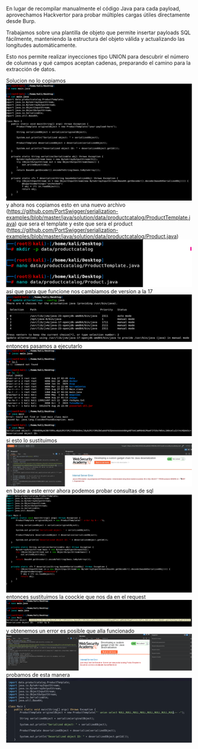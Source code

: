 En lugar de recompilar manualmente el código Java para cada payload, aprovechamos Hackvertor para probar múltiples cargas útiles directamente desde Burp.

Trabajamos sobre una plantilla de objeto que permite insertar payloads SQL fácilmente, manteniendo la estructura del objeto válida y actualizando las longitudes automáticamente.

Esto nos permite realizar inyecciones tipo UNION para descubrir el número de columnas y qué campos aceptan cadenas, preparando el camino para la extracción de datos.

Solucion
no lo copiamos
![Pasted_image_20250827004452.png](Imagenes/Pasted_image_20250827004452.png)
y ahora nos copiamos esto en una nuevo archivo (https://github.com/PortSwigger/serialization-examples/blob/master/java/solution/data/productcatalog/ProductTemplate.java) que sera el template
y este que sera el product (https://github.com/PortSwigger/serialization-examples/blob/master/java/solution/data/productcatalog/Product.java)
![Pasted_image_20250827005134.png](Imagenes/Pasted_image_20250827005134.png)
asi que para que funcione nos cambiamos de version
a la 17
![Pasted_image_20250827005708.png](Imagenes/Pasted_image_20250827005708.png)
entonces pasamos a ejecutarlo
![Pasted_image_20250827005930.png](Imagenes/Pasted_image_20250827005930.png)
si esto lo sustituimos
![Pasted_image_20250827005959.png](Imagenes/Pasted_image_20250827005959.png)
en base a este error ahora podemos probar consultas de sql
![Pasted_image_20250827010746.png](Imagenes/Pasted_image_20250827010746.png)
entonces sustituimos la coockie que nos da en el request
![Pasted_image_20250827011031.png](Imagenes/Pasted_image_20250827011031.png)
y obtenemos un error es posible que alla funcionado
![Pasted_image_20250827011011.png](Imagenes/Pasted_image_20250827011011.png)
probamos de esta manera
![Pasted_image_20250827011145.png](Imagenes/Pasted_image_20250827011145.png)
